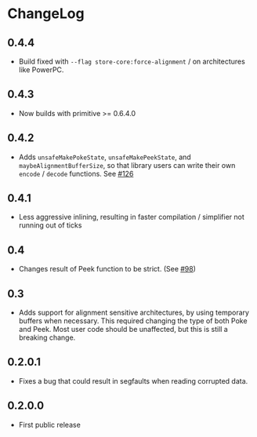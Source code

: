 # ChangeLog

## 0.4.4

* Build fixed with  `--flag store-core:force-alignment` / on architectures
  like PowerPC.

## 0.4.3

* Now builds with primitive >= 0.6.4.0

## 0.4.2

* Adds `unsafeMakePokeState`, `unsafeMakePeekState`, and
  `maybeAlignmentBufferSize`, so that library users can write their own
  `encode` / `decode` functions.
  See [#126](https://github.com/fpco/store/pull/126)

## 0.4.1

* Less aggressive inlining, resulting in faster compilation / simplifier
  not running out of ticks

## 0.4

* Changes result of Peek function to be strict.
  (See [#98](https://github.com/fpco/store/pull/98))

## 0.3

* Adds support for alignment sensitive architectures, by using temporary buffers
  when necessary. This required changing the type of both Poke and Peek. Most
  user code should be unaffected, but this is still a breaking change.

## 0.2.0.1

* Fixes a bug that could result in segfaults when reading corrupted data.

## 0.2.0.0

* First public release

